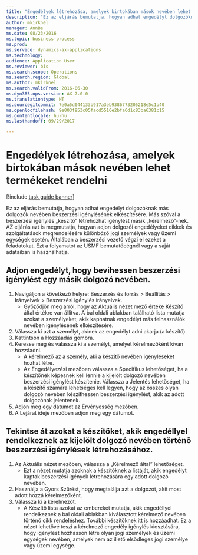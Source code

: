 ```yaml
--- 
title: "Engedélyek létrehozása, amelyek birtokában mások nevében lehet termékeket rendelni"
description: "Ez az eljárás bemutatja, hogyan adhat engedélyt dolgozóknak más dolgozók nevében beszerzési igénylésének elkészítésére."
author: mkirknel
manager: AnnBe
ms.date: 08/23/2016
ms.topic: business-process
ms.prod: 
ms.service: dynamics-ax-applications
ms.technology: 
audience: Application User
ms.reviewer: bis
ms.search.scope: Operations
ms.search.region: Global
ms.author: mkirknel
ms.search.validFrom: 2016-06-30
ms.dyn365.ops.version: AX 7.0.0
ms.translationtype: HT
ms.sourcegitcommit: 7e0a5d044133b917a3eb9386773205218e5c1b40
ms.openlocfilehash: 9e003f953c05facd5516e2bfa6d1c83ba6381c15
ms.contentlocale: hu-hu
ms.lasthandoff: 09/29/2017

---
```

# <a name="set-up-permissions-for-ordering-products-on-behalf-of-someone-else"></a>Engedélyek létrehozása, amelyek birtokában mások nevében lehet termékeket rendelni

[!include [task guide banner](../../includes/task-guide-banner.md)]

Ez az eljárás bemutatja, hogyan adhat engedélyt dolgozóknak más dolgozók nevében beszerzési igénylésének elkészítésére. Más szóval a beszerzési igénylés „készítő” létrehozhat igénylést másik „kérelmező”-nek. AZ eljárás azt is megmutatja, hogyan adjon dolgozói engedélyeket cikkek és szolgáltatások megrendelésére különböző jogi személyek vagy üzemi egységek esetén. Általában a beszerzési vezető végzi el ezeket a feladatokat. Ezt a folyamatot az USMF bemutatócégnél vagy a saját adataiban is használhatja.


## <a name="grant-permission-to-enter-purchase-requisitions-on-behalf-of-another-worker"></a>Adjon engedélyt, hogy bevihessen beszerzési igénylést egy másik dolgozó nevében.
1. Navigáljon a következő helyre: Beszerzés és forrás > Beállítás > Irányelvek > Beszerzési igénylés irányelvek.
    * Győződjön meg arról, hogy az Aktuális nézet mező értéke Készítő által értékre van állítva.  A bal oldali ablakban található lista mutatja azokat a személyeket, akik kaphatnak engedélyt más felhasználók nevében igénylésének elkészítésére.  
2. Válassza ki azt a személyt, akinek az engedélyt adni akarja (a készítő).
3. Kattintson a Hozzáadás gombra.
4. Keresse meg és válassza ki a személyt, amelyet kérelmezőként kíván hozzáadni.
    * A kérelmező az a személy, aki a készítő nevében igényléseket hozhat létre.  
    * Az Engedélyezési mezőben válassza a Specifikus lehetőséget, ha a készítőnek képesnek kell lennie a kijelölt dolgozó nevében beszerzési igénylést készítenie. Válassza a Jelentés lehetőséget, ha a készítő számára lehetséges kell legyen, hogy az összes olyan dolgozó nevében készíthessen beszerzési igénylést, akik az adott dolgozónak jelentenek.  
5. Adjon meg egy dátumot az Érvényesség mezőben.
6. A Lejárat ideje mezőben adjon meg egy dátumot.

## <a name="view-preparers-who-have-permission-to-create-purchase-requisitions-for-a-selected-worker"></a>Tekintse át azokat a készítőket, akik engedéllyel rendelkeznek az kijelölt dolgozó nevében történő beszerzési igénylések létrehozásához.
1. Az Aktuális nézet mezőben, válassza a „Kérelmező által” lehetőséget.
    * Ezt a nézet mutatja azoknak a készítőknek a listáját, akik engedélyt kaptak beszerzési igények létrehozására egy adott dolgozó nevében.  
2. Használja a Gyors Szűrést, hogy megtalálja azt a dolgozót, akit most adott hozzá kérelmezőként.
3. Válassza ki a kérelmezőt.
    * A Készítő lista azokat az embereket mutatja, akik engedéllyel rendelkeznek a bal oldali ablakban kiválasztott kérelmező nevében történő cikk rendeléshez.   További készítőknek itt is hozzáadhat.   Ez a nézet lehetővé teszi a kérelmező engedély igénylés kiosztására, hogy igénylést hozhasson létre olyan jogi személyek és üzemi egységek nevében, amelyek nem az illető elsődleges jogi személye vagy üzemi egysége.  


